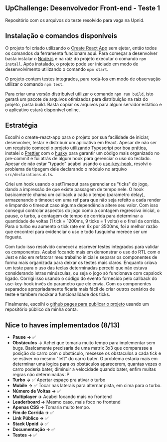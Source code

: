 ## UpChallenge: Desenvolvedor Front-end - Teste 1

Repositório com os arquivos do teste resolvido para vaga na Upnid.

## Instalação e comandos disponíveis

O projeto foi criado utilizando o [Create React App](https://github.com/facebook/create-react-app) sem ejetar, então todos os comandos da ferramenta funcionam aqui. Para começar a desenvolver basta instalar o [Node.js](https://nodejs.org/) e na raíz do projeto executar o comando `npm install`. Após instalado, o projeto pode ser iniciado em modo de desenvolvimento utilizando o comando `npm start`.

O projeto contem testes integrados, para rodá-los em modo de observação utilizar o comando `npm test`.

Para criar uma versão distribuível utilizar o comando `npm run build`, isto gerará um pacote de arquivos otimizados para distribuição na raíz do projeto, pasta build. Basta copiar os arquivos para algum servidor estático e o aplicativo estará disponível online.

## Estratégia

Escolhi o create-react-app para o projeto por sua facilidade de iniciar, desenvolver, testar e distribuir um aplicativo em React. Apesar de não ser um requisito comecei o projeto utilizando Typescript por boa prática, instalei o [Prettier](https://prettier.io/) com o [husky](https://github.com/typicode/husky/) para garantir um código mais organizado no pre-commit e fui atrás de algum hook para gerenciar o uso do teclado. Apesar de não estar "typado" acabei usando o [use-key-hook](https://github.com/haldarmahesh/use-key-hook/), resolvi o problema de tipagem dele declarando o módulo no arquivo `src/declarations.d.ts`.

Criei um hook usando o setTimeout para gerenciar os "ticks" do jogo, dando a impressão de que existe passagem de tempo nele. O hook basicamente chama um callback a cada x tempo (parametro delay), armazenando o timeout em uma ref para que não seja refeito a cada render e limpando o timeout caso alguma dependência altere seu valor. Com isso consegui controlar aspectos do jogo como a contagem regressiva inicial, o pause, o turbo, a contagem de tempo de corrida para determinar a quantidade de voltas (1 tick = 1200ms, 9 ticks = 1 volta) e o final da corrida. Para o turbo eu aumento o tick rate em 6x por 3500ms, foi a melhor razão que encontrei para evidenciar o uso e todo fusquinha merece ser um foguete.

Com tudo isso resolvido comecei a escrever testes integrados para validar os componentes. Acabei focando mais em demonstrar o uso do RTL com o Jest e não em refatorar meu trabalho inicial e separar os componentes de forma mais organizada para deixar os testes mais claros. Enquanto criava um teste para o uso das teclas determinadas percebi que não estava considerando letras minúsculas, ou seja o jogo só funcionava com capslock ligado. Corrigi isso usando o código do evento fornecido pelo callback do use-key-hook invês do parametro que ele envia. Com os componentes separados apropriadamente ficaria mais fácil de criar outros cenários de teste e tambem mockar a funcionalidade dos ticks.

Finalmente, escolhi o [github pages para publicar o projeto](https://othiagocruz.github.io/upcar/) usando um repositório público da minha conta.

## Nice to haves implementados (8/13)

- **Pause** **→** ✅
- **Obstáculos** **→** Achei que tomaria muito tempo para implementar sem bugs. Basicamente precisaria de uma matrix 3x3 que comparasse a posição do carro com o obstáculo, mexesse os obstaculos a cada tick e se estiver no mesmo "left" do carro bater. O problema estaria mais em determinar uma logica para os obstáculos aparecerem, quantas vezes o carro poderia bater, diminuir a velocidade quando bater, enfim muitas regras não determinadas :P
- **Turbo** **→** ✅ Apertar espaço pra ativar o turbo
- **Mobile** **→** ✅ Tocar nas laterais para alternar pista, em cima para o turbo.
- **Número de Voltas** **→** ✅
- **Multiplayer →** Acabei focando mais no frontend
- **Leaderboard →** Mesmo caso, mais foco no frontend
- **Apenas CSS →** Tomaria muito tempo.
- **Fim de Corrida →** ✅
- **Link Público →** ✅
- **Stack Upnid →** ✅
- **Documentação →** ✅
- **Testes →** ✅
